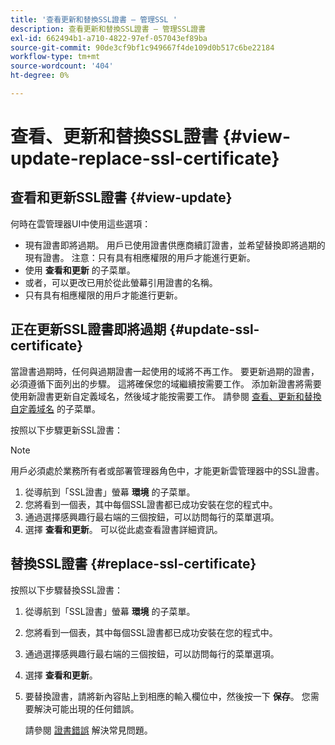 ```yaml
---
title: '查看更新和替換SSL證書 — 管理SSL '
description: 查看更新和替換SSL證書 — 管理SSL證書
exl-id: 662494b1-a710-4822-97ef-057043ef89ba
source-git-commit: 90de3cf9bf1c949667f4de109d0b517c6be22184
workflow-type: tm+mt
source-wordcount: '404'
ht-degree: 0%

---
```


# 查看、更新和替換SSL證書  {#view-update-replace-ssl-certificate}

## 查看和更新SSL證書 {#view-update}

何時在雲管理器UI中使用這些選項：

* 現有證書即將過期。 用戶已使用證書供應商續訂證書，並希望替換即將過期的現有證書。 注意：只有具有相應權限的用戶才能進行更新。
* 使用 **查看和更新** 的子菜單。
* 或者，可以更改已用於從此螢幕引用證書的名稱。
* 只有具有相應權限的用戶才能進行更新。


## 正在更新SSL證書即將過期 {#update-ssl-certificate}

當證書過期時，任何與過期證書一起使用的域將不再工作。 要更新過期的證書，必須遵循下面列出的步驟。 這將確保您的域繼續按需要工作。 添加新證書將需要使用新證書更新自定義域名，然後域才能按需要工作。 請參閱 [查看、更新和替換自定義域名](/help/implementing/cloud-manager/custom-domain-names/view-update-replace-custom-domain-name.md) 的子菜單。

按照以下步驟更新SSL證書：

>[!NOTE]
>用戶必須處於業務所有者或部署管理器角色中，才能更新雲管理器中的SSL證書。

1. 從導航到「SSL證書」螢幕 **環境** 的子菜單。
1. 您將看到一個表，其中每個SSL證書都已成功安裝在您的程式中。
1. 通過選擇感興趣行最右端的三個按鈕，可以訪問每行的菜單選項。
1. 選擇 **查看和更新**。 可以從此處查看證書詳細資訊。

## 替換SSL證書 {#replace-ssl-certificate}

按照以下步驟替換SSL證書：

1. 從導航到「SSL證書」螢幕 **環境** 的子菜單。
1. 您將看到一個表，其中每個SSL證書都已成功安裝在您的程式中。
1. 通過選擇感興趣行最右端的三個按鈕，可以訪問每行的菜單選項。
1. 選擇 **查看和更新**。
1. 要替換證書，請將新內容貼上到相應的輸入欄位中，然後按一下 **保存**。 您需要解決可能出現的任何錯誤。

   請參閱 [證書錯誤](/help/implementing/cloud-manager/managing-ssl-certifications/add-ssl-certificate.md#certificate-error) 解決常見問題。
